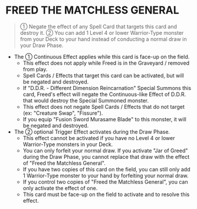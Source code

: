 # FREED THE MATCHLESS GENERAL

> ① Negate the effect of any Spell Card that targets this card and destroy it. ② You can add 1 Level 4 or lower Warrior-Type monster from your Deck to your hand instead of conducting a normal draw in your Draw Phase.

*   The ① Continuous Effect applies while this card is face-up on the field.
    *   This effect does not apply while Freed is in the Graveyard / removed from play.
    *   Spell Cards / Effects that target this card can be activated, but will be negated and destroyed.
    *   If "D.D.R. - Different Dimension Reincarnation" Special Summons this card, Freed's effect will negate the Continuous-like Effect of D.D.R. that would destroy the Special Summoned monster.
    *   This effect does not negate Spell Cards / Effects that do not target (ex: "Creature Swap", "Fissure").
    *   If you equip "Fusion Sword Murasame Blade" to this monster, it will be negated and destroyed.
*   The ② optional Trigger Effect activates during the Draw Phase.
    *   This effect cannot be activated if you have no Level 4 or lower Warrior-Type monsters in your Deck.
    *   You can only forfeit your normal draw. If you activate "Jar of Greed" during the Draw Phase, you cannot replace that draw with the effect of "Freed the Matchless General".
    *   If you have two copies of this card on the field, you can still only add 1 Warrior-Type monster to your hand by forfeiting your normal draw.
    *   If you control two copies of "Freed the Matchless General", you can only activate the effect of one.
    *   This card must be face-up on the field to activate and to resolve this effect.
